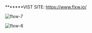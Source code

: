 *******VIST SITE: https://www.flxw.io/

![flxw-7](https://user-images.githubusercontent.com/48226153/85149049-76c70300-b216-11ea-9d8c-10099bb4c2f8.png)

![flxw-6](https://user-images.githubusercontent.com/48226153/85149200-a1b15700-b216-11ea-8bea-60083a2f8769.png)
